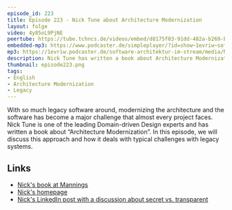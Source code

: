 ```yaml
---
episode_id: 223
title: Episode 223 - Nick Tune about Architecture Modernization
layout: folge
video: 4y85oL9PjNE
peertube: https://tube.tchncs.de/videos/embed/d8175f03-91dd-482a-b269-b0f99a880c44
embedded-mp3: https://www.podcaster.de/simpleplayer/?id=show~1evriw~software-architektur-im-stream~pod-c805b596b68096d3b96e37bcb8&v=1720185482
mp3: https://1evriw.podcaster.de/software-architektur-im-stream/media/Nick_Tune_about_Architecture_Modernization.mp3
description: Nick Tune has written a book about Architecture Modernization - an approach to handle legacy
thumbnail: episode223.png
tags:
- English
- Architecture Modernization
- Legacy
---
```


With so much legacy software around, modernizing the architecture and
the software has become a major challenge that almost every project
faces. Nick Tune is one of the leading Domain-driven Design experts
and has written a book about “Architecture Modernization”. In this
episode, we will discuss this approach and how it deals with typical
challenges with legacy systems.

## Links

* [Nick's book at Mannings](https://www.manning.com/books/architecture-modernization)
* [Nick's homepage](https://nick-tune.me/)
* [Nick's LinkedIn post with a discussion about secret vs. transparent](https://www.linkedin.com/posts/nick-tune_architecturemodernization-activity-7215295636068298753-OzYZ)
